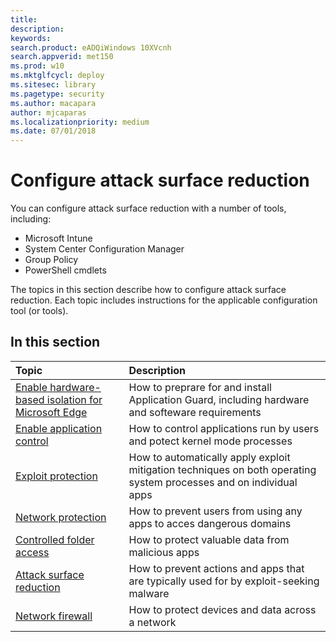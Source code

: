 ```yaml
---
title: 
description: 
keywords: 
search.product: eADQiWindows 10XVcnh
search.appverid: met150
ms.prod: w10
ms.mktglfcycl: deploy
ms.sitesec: library
ms.pagetype: security
ms.author: macapara
author: mjcaparas
ms.localizationpriority: medium
ms.date: 07/01/2018
---
```


# Configure attack surface reduction

You can configure attack surface reduction with a number of tools, including:

- Microsoft Intune
- System Center Configuration Manager
- Group Policy
- PowerShell cmdlets


The topics in this section describe how to configure attack surface reduction. Each topic includes instructions for the applicable configuration tool (or tools).

## In this section
Topic | Description
:---|:---
[Enable hardware-based isolation for Microsoft Edge](../windows-defender-application-guard/install-wd-app-guard.md) | How to preprare for and install Application Guard, including hardware and softeware requirements
[Enable application control](../windows-defender-application-control/windows-defender-application-control.md)|How to control applications run by users and potect kernel mode processes
[Exploit protection](../windows-defender-exploit-guard/enable-exploit-protection.md)|How to automatically apply exploit mitigation techniques on both operating system processes and on individual apps
[Network protection](../windows-defender-exploit-guard/enable-network-protection.md)|How to prevent users from using any apps to acces dangerous domains
[Controlled folder access](../windows-defender-exploit-guard/enable-controlled-folders-exploit-guard.md)|How to protect valuable data from malicious apps
[Attack surface reduction](../windows-defender-exploit-guard/enable-attack-surface-reduction.md)|How to prevent actions and apps that are typically used for by exploit-seeking malware
[Network firewall](../windows-firewall/windows-firewall-with-advanced-security-deployment-guide.md)|How to protect devices and data across a network

